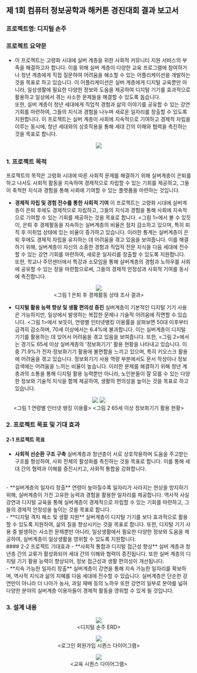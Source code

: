 

##  제 1회 컴퓨터 정보공학과 해커톤 경진대회 결과 보고서

### 프로젝트명: 디지털 손주

### 프로젝트 요약문
- 이 프로젝트는 고령화 시대에 실버 계층을 위한 사회적 커뮤니티 지원 서비스의 부족을 해결하고자 합니다. 이를 위해 실버 계층이 다양한 교육 프로그램에 참여하거나 청년 계층에게 직접 질문하여 어려움을 해소할 수 있는 어플리케이션을 개발하는 것을 목표로 하고 있습니다. 이 어플리케이션은 실버 계층에게 디지털 교육뿐만 아니라, 일상생활에 필요한 다양한 정보와 도움을 제공하여 디지털 기기를 효과적으로 활용하고 일상에서 겪는 사소한 문제들을 해결할 수 있도록 돕습니다. <br>
또한, 실버 계층이 청년 세대에게 직업적 경험과 삶의 이야기를 공유할 수 있는 강연 기회를 마련하여, 그들의 지식과 경험을 나누며 새로운 일자리를 창출할 수 있도록 지원합니다. 이 프로젝트는 실버 계층이 사회에 지속적으로 기여하고 경제적 자립을 이루는 동시에, 청년 세대와의 상호작용을 통해 세대 간의 이해와 협력을 촉진하는 것을 목표로 합니다.

<p align="center">
  <img src="이미지경로">
</p>

### 1. 프로젝트 목적
프로젝트의 목적은 고령화 시대에 따른 사회적 문제를 해결하기 위해 실버계층이 은퇴를 하고 나서도 사회적 활동을 지속하여 경제적으로 자립할 수 있는 기회를 제공하고, 그들이 축척한 지식과 경험을 통해 사회에 기여할 수 있는 플랫폼을 마련하는 것입니다.

- **경제적 자립 및 경험 전수를 통한 사회적 기여**
이 프로젝트는 고령화 시대에 실버계층이 은퇴 후에도 경제적으로 자립하고, 그들의 지식과 경험을 통해 사회에 지속적으로 기여할 수 있는 기회를 제공하는 것을 목표로 합니다. <그림 1>에서 볼 수 있듯이, 은퇴 후 경제활동을 지속하는 실버계층의 비율은 점차 감소하고 있으며, 특히 퇴직 후 미취업 상태에 있는 비율이 증가하고 있습니다. 이러한 통계는 실버계층이 은퇴 후에도 경제적 자립을 유지하는 데 어려움을 겪고 있음을 보여줍니다. 이를 해결하기 위해, 실버계층이 자신의 소중한 경험과 직업적 전문 지식을 다음 세대에 전수할 수 있는 강연 기회를 마련하여, 새로운 일자리를 창출할 수 있도록 지원합니다. 또한, 학교나 주민센터에서 특강과 소모임을 통해 실버계층의 경험과 노하우를 사회에 공유할 수 있는 장을 마련함으로써, 그들의 경제적 안정성과 사회적 기여를 동시에 촉진합니다.

<p align="center">
  <img src="이미지경로">
  <br>  <그림 1 은퇴 후 경제활동 상태 조사 결과>
</p>


- **디지털 활용 능력 향상 및 생활 편의성 증진**
실버계층이 기본적인 디지털 기기 사용은 가능하지만, 일상에서 발생하는 복잡한 문제나 기술적 어려움에 직면할 수 있습니다. <그림 1>에서 보듯이, 연령별 인터넷뱅킹 이용률을 살펴보면 50대 이후부터 급격히 감소하며, 70세 이상에서는 6.4%에 불과합니다. 이는 실버계층이 디지털 기기를 활용하는 데 있어서 어려움을 겪고 있음을 보여줍니다. 또한, <그림 2>에서는 경기도 65세 이상 실버계층의 '정보화기기' 활용 현황을 나타내고 있습니다. 이 중 71.9%가 전자·정보화기기 활용에 불편함을 느끼고 있으며, 특히 키오스크 활용에 어려움을 겪고 있습니다. 정보화기기 사용 역량 부분에서도 문서 작성이나 정보 검색에는 어려움을 느끼는 비율이 높습니다. 이러한 문제를 해결하기 위해 청년 계층과의 소통을 통해 디지털 활용 능력뿐만 아니라, 노인분들이 잘 모를 수 있는 다양한 정보와 기술적 지식을 함께 제공하여, 생활의 편의성을 높이는 것을 목표로 하고 있습니다.

<p align="center">
  <img src="이미지경로">
  <img src="이미지경로">
  <br>  <그림 1 연령별 인터넷 뱅킹 이용률> <그림 2 65세 이상 정보화기기 활용 현황>
</p>

### 2. 프로젝트 목표 및 기대 효과
#### 2-1 프로젝트 목표
- **사회적 선순환 구조 구축**
실버계층과 청년층이 서로 상호작용하며 도움을 주고받는 구조를 형성하여, 사회 전체의 활성화를 촉진하는 것을 목표로 합니다. 이를 통해 세대 간의 협력과 이해를 증진시키고, 사회적 통합을 강화합니다.
<br>
- **실버계층의 일자리 창출**
연령이 높아질수록 일자리가 사라지는 현상을 방지하기 위해, 실버계층이 가진 고유한 능력과 경험을 활용한 일자리를 제공합니다. 역사적 사실 강연과 디지털 교육을 통해 실버계층이 경제적으로 자립할 수 있는 기회를 마련하고, 그들의 경제적 안정성을 높이는 것을 목표로 합니다.
<br>
- **디지털 격차 해소 및 생활 지원**
실버계층이 디지털 기기를 보다 효과적으로 활용할 수 있도록 지원하여, 삶의 질을 향상시키는 것을 목표로 합니다. 또한, 디지털 기기 사용 중 발생하는 사소한 문제뿐만 아니라, 일상생활에서 필요한 다양한 정보와 도움을 제공하여, 실버계층이 일상생활을 영위할 수 있도록 지원합니다.
<br>
#### 2-2 프로젝트 기대효과
- **사회적 통합과 디지털 접근성 향상**
실버 계층과 청년층 간의 교류가 활성화되어 세대 간의 이해와 협력이 증진됩니다. 또한 실버 계층의 디지털 기기 활용 능력이 향상되어, 정보 접근성과 생활 편의성이 개선됩니다.
<br>
- **지속 가능한 일자리 창출**
실버계층이 강연을 통해 지속 가능한 일자리를 확보하며, 역사적 지식과 삶의 지혜를 다음 세대에 전수할 수 있습니다. 실버계층은 단순한 강연만이 아니라 더 나아가 농사, 과일 재배 등의 노하우 또한 강연의 일부로 분야를 넓혀 다양한 분야의 실버계층 이용자들이 경제적 활동을 영위할 수 있게 될 것입니다.

### 3. 설계 내용

<p align="center">
  <img src="이미지경로">
  <br>  <디지털 손주 ERD> 
</p>

<p align="center">
  <img src="이미지경로">
  <br>  <로그인 회원가입 시퀀스 다이어그램> 
</p>

<p align="center">
  <img src="이미지경로">
  <br>  <교육 시퀀스 다이어그램> 
</p>
